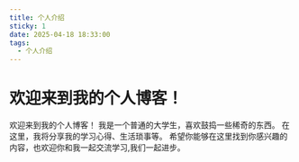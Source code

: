 ```yaml
---
title: 个人介绍
sticky: 1
date: 2025-04-18 18:33:00
tags:
  - 个人介绍
---
```

# 欢迎来到我的个人博客！

欢迎来到我的个人博客！
我是一个普通的大学生，喜欢鼓捣一些稀奇的东西。
在这里，我将分享我的学习心得、生活琐事等。
希望你能够在这里找到你感兴趣的内容，也欢迎你和我一起交流学习,我们一起进步。


